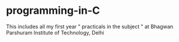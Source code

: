 # programming-in-C
This includes all my first year " practicals in the subject " at Bhagwan Parshuram Institute of Technology, Delhi 
